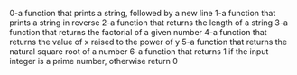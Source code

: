 0-a function that prints a string, followed by a new line
1-a function that prints a string in reverse
2-a function that returns the length of a string
3-a function that returns the factorial of a given number
4-a function that returns the value of x raised to the power of y
5-a function that returns the natural square root of a number
6-a function that returns 1 if the input integer is a prime number, otherwise return 0
